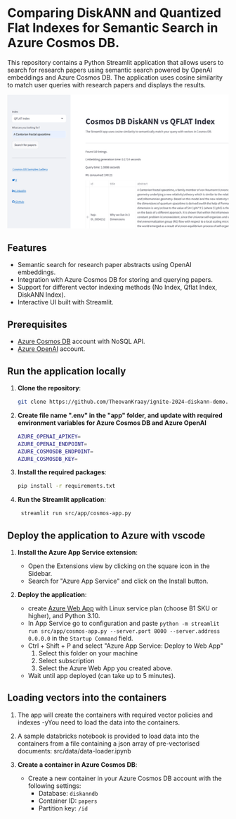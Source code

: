 # Comparing DiskANN and Quantized Flat Indexes for Semantic Search in Azure Cosmos DB.

This repository contains a Python Streamlit application that allows users to search for research papers using semantic search powered by OpenAI embeddings and Azure Cosmos DB. The application uses cosine similarity to match user queries with research papers and displays the results.

![screenshot](media/screen-shot.png)

## Features

- Semantic search for research paper abstracts using OpenAI embeddings.
- Integration with Azure Cosmos DB for storing and querying papers.
- Support for different vector indexing methods (No Index, Qflat Index, DiskANN Index).
- Interactive UI built with Streamlit.

## Prerequisites

- [Azure Cosmos DB](https://azure.microsoft.com/services/cosmos-db/) account with NoSQL API.
- [Azure OpenAI](https://azure.microsoft.com/products/ai-services/openai-service) account.

## Run the application locally

1. **Clone the repository**:
   ```sh
   git clone https://github.com/TheovanKraay/ignite-2024-diskann-demo.git
   ```

1. **Create file name ".env" in the "app" folder, and update with required environment variables for Azure Cosmos DB and Azure OpenAI**

   ```sh
   AZURE_OPENAI_APIKEY=
   AZURE_OPENAI_ENDPOINT=
   AZURE_COSMOSDB_ENDPOINT=
   AZURE_COSMOSDB_KEY=
   ```
   
1. **Install the required packages**:
   ```sh
   pip install -r requirements.txt
   ```
   
2. **Run the Streamlit application**:
   ```sh
    streamlit run src/app/cosmos-app.py
    ```

## Deploy the application to Azure with vscode

1. **Install the Azure App Service extension**:
   - Open the Extensions view by clicking on the square icon in the Sidebar.
   - Search for "Azure App Service" and click on the Install button.

2. **Deploy the application**:
   - create [Azure Web App](https://learn.microsoft.com/azure/app-service/overview) with Linux service plan (choose B1 SKU or higher), and Python 3.10.
   - In App Service go to configuration and paste `python -m streamlit run src/app/cosmos-app.py --server.port 8000 --server.address 0.0.0.0` in the `Startup Command` field.
   - Ctrl + Shift + P and select "Azure App Service: Deploy to Web App"
      1. Select this folder on your machine
      2. Select subscription
      3. Select the Azure Web App you created above.
   - Wait until app deployed (can take up to 5 minutes).

## Loading vectors into the containers

1. The app will create the containers with required vector policies and indexes -yYou need to load the data into the containers.
2. A sample databricks notebook is provided to load data into the containers from a file containing a json array of pre-vectorised documents: src/data/data-loader.ipynb

1. **Create a container in Azure Cosmos DB**:
   - Create a new container in your Azure Cosmos DB account with the following settings:
     - Database: `diskanndb`
     - Container ID: `papers`
     - Partition key: `/id`

   